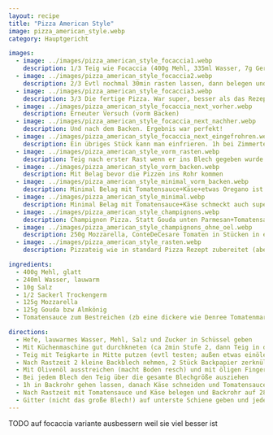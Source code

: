 ```yaml
---
layout: recipe
title: "Pizza American Style"
image: pizza_american_style.webp
category: Hauptgericht

images:
  - image: ../images/pizza_american_style_focaccia1.webp
    description: 1/3 Teig wie Focaccia (400g Mehl, 335ml Wasser, 7g Germ, 10g Salz) und auf 1 großen Blech. Paar Mal falten, am Schluss noch 1x falten und ca 10min warten (währendeesen Backpapier mit Olivenöl einreiben, dann Teig rausheben und in Mitte geben. 10min warten (macht Teig wieder formbar) und in die Ecken ziehen damit ca das gesamte Blech bedeckt ist.
  - image: ../images/pizza_american_style_focaccia2.webp
    description: 2/3 Evtl nochmal 30min rasten lassen, dann belegen und 14min ins vorgeheizte Backrohr (280°C Ober/Unter Hitze) geben. Evtl nach 10min kurz Dampf rauslassen
  - image: ../images/pizza_american_style_focaccia3.webp
    description: 3/3 Die fertige Pizza. War super, besser als das Rezept hier!
  - image: ../images/pizza_american_style_focaccia_next_vorher.webp
    description: Erneuter Versuch (vorm Backen)
  - image: ../images/pizza_american_style_focaccia_next_nachher.webp
    description: Und nach dem Backen. Ergebnis war perfekt!
  - image: ../images/pizza_american_style_focaccia_next_eingefrohren.webp
    description: Ein übriges Stück kann man einfrieren. 1h bei Zimmertemperatur auftauen lassen, dann bei 200°C Heißluft 10-15min aufbacken
  - image: ../images/pizza_american_style_vorm_rasten.webp
    description: Teig nach erster Rast wenn er ins Blech gegeben wurde
  - image: ../images/pizza_american_style_vorm_backen.webp
    description: Mit Belag bevor die Pizzen ins Rohr kommen
  - image: ../images/pizza_american_style_minimal_vorm_backen.webp
    description: Minimal Belag mit Tomatensauce+Käse+etwas Oregano ist am Besten! Mozzarella als ganze Kugeln zerfließen perfekt (siehe nächstes Bild)
  - image: ../images/pizza_american_style_minimal.webp
    description: Minimal Belag mit Tomatensauce+Käse schmeckt auch super. Rezept war normaler Pizzateig den wir dann doch erst am nächsten Tag essen wollten (daher Teig als Kugel in Olivenöl im Kühlschrank aufgehoben)
  - image: ../images/pizza_american_style_champignons.webp
    description: Champignon Pizza. Statt Gouda unten Parmesan+Tomatensauce vermischt ist auch gut aber Parmesan schmeckt zu sehr hervor. Das Bild zeigt auch dass man die Blech etwas stapeln muss damit sie sich im Backrohr ausgehen
  - image: ../images/pizza_american_style_champignons_ohne_oel.webp
    description: 250g Mozzarella, ConteDeCesare Tomaten in Stücken in extra dickem Saft, KEIN Öl auf Teig oder Backpapier. Ergebnis war unten trotzdem resch, sehr gut aber leider zu flüssig. Vmtl wegen Champignons + Mozzarella (nicht abgetropft)
  - image: ../images/pizza_american_style_rasten.webp
    description: Pizzateig wie in standard Pizza Rezept zubereitet (aber nur 1/4 Sackler Trockengerm), 2 Tage in Schüssel in Kühlschrank gelagert, rausgegeben, zerteilt in 2 mit Backpapier ausgelegte Blech und weitergemacht wie hier beschrieben (1h rasten etc). Rand mit Knoblauchöl. War super!

ingredients:
  - 400g Mehl, glatt
  - 240ml Wasser, lauwarm
  - 10g Salz
  - 1/2 Sackerl Trockengerm
  - 125g Mozzarella
  - 125g Gouda bzw Almkönig
  - Tomatensauce zum Bestreichen (zb eine dickere wie Denree Tomatenmark mit flüssiger Sauce vermischen oder nur Mutti)

directions:
  - Hefe, lauwarmes Wasser, Mehl, Salz und Zucker in Schüssel geben
  - Mit Küchenmaschine gut durchkneten (ca 2min Stufe 2, dann Teig in die Mitte putzen, danach 5min Stufe 3)
  - Teig mit Teigkarte in Mitte putzen (evtl testen; außen etwas einölen damit er sich später besser löst?), mit Folie zudecken, 1h draußen gehen lassen, danach 30min im Kühlschrank (beim 2. Versuch waren es 5h im Kühlschrank wodurch er etwas weniger aufgegangen ist aber gut rausgegangen ist und halbiert werden konnte. Daher immer kurz in Kühlschrank am Ende)
  - Nach Rastzeit 2 kleine Backblech nehmen, 2 Stück Backpapier zerknüllen, wieder ausbreiten und Backblechs gut auslegen
  - Mit Olivenöl ausstreichen (macht Boden resch) und mit öligen Fingern Teig aus Schüssel putzen (je eine Hälfte davon pro Blech)
  - Bei jedem Blech den Teig über die gesamte Blechgröße ausziehen
  - 1h in Backrohr gehen lassen, danach Käse schneiden und Tomatensauce bzw sonstigen Belag vorbereiten
  - Nach Rastzeit mit Tomatensauce und Käse belegen und Backrohr auf 280°C Ober/Unterhitze vorheizen
  - Gitter (nicht das große Blech!) auf unterste Schiene geben und jede Pizza im Blech ca 14-15min ins Rohr geben (die 2 Blech überlappen etwas damit sie sich ausgehen). Das große Blech hat keinen Platz für beide kleinen Blech, außer man gibt es evtl verkehrt rein
---
```


TODO auf focaccia variante ausbessern weil sie viel besser ist